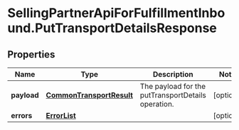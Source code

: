 # SellingPartnerApiForFulfillmentInbound.PutTransportDetailsResponse

## Properties
Name | Type | Description | Notes
------------ | ------------- | ------------- | -------------
**payload** | [**CommonTransportResult**](CommonTransportResult.md) | The payload for the putTransportDetails operation. | [optional] 
**errors** | [**ErrorList**](ErrorList.md) |  | [optional] 


